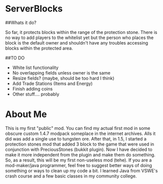 ServerBlocks
============
##Whats it do?

So far, it protects blocks within the range of the protection stone. There is no way to add players to the whitelist yet but the person who places the block is the default owner and shouldn't have any troubles accessing blocks within the protected area.

##TO DO

- White list functionality
- No overlapping fields unless owner is the same
- Resize fields? (maybe, should be too hard I think)
- Add Trade Stations (Items and Energy)
- Finish adding coins
- Other stuff.... probably


About Me
========

This is my first "public" mod. You can find my actual first mod in some obscure custom 1.4.7 modpack someplace in the internet archives. Alls it did was add a single use to tungsten ore. After that, in 1.5, I started a protection stones mod that added 3 block to the game that were used in conjunction with PreciousStones (bukkit plugin). Now I have decided to make it more independent from the plugin and make them do something. So, as a result, this will be my first non-useless mod (tehe). If you are a mod-maker/java programmer, feel free to suggest better ways of doing something or ways to clean up my code a bit. I learned Java from VSWE's crash course and a few basic classes in my community college. 
